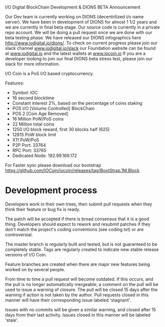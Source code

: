 I/O Digital BlockChain Development & DIONS BETA Announcement 

Our Dev team is currently working on DIONS (decentrilized i/o name server). We have been in development of DIONS for almost 1 1/2 years and we are currently in final beta stage. Our source code is currently in a private repo account. We will be doing a pull request once we are done with our beta testing phase. We have released our DIONS infographics here http://www.iodigital.io/dions/. To check on current progress please join our slack channel www.iodigital.io/slack our Foundation website can be found at www.iodigital.io and the latest wallets at www.iocoin.io If you are a developer looking to join our final DIONS beta stress test, please join our slack for more information.  

I/O Coin is a PoS I/O based cryptocurrency.

Features:
* Symbol: IOC
* 16 second blocktime
* Constant interest 2%, based on the percentage of coins staking
* POS I/O [Volume Controlled] BlockChain
* POS 2 [Coin Age Removed]
* 16 Million PoW/PoS coins
* 22 Million total coins
* 1250 I/O block reward, first 30 blocks half (625)
* 12815 PoW block limit
* X11 PoW/PoS
* P2P Port: 33764
* RPC Port: 33765
* Dedicated Node: 192.99.169.172

For Faster sync please download our bootstrap https://github.com/IOCoin/iocoin/releases/tag/BootStrap.1M.Block

Development process
===========================

Developers work in their own trees, then submit pull requests when
they think their feature or bug fix is ready.

The patch will be accepted if there is broad consensus that it is a
good thing.  Developers should expect to rework and resubmit patches
if they don't match the project's coding conventions (see coding.txt)
or are controversial.

The master branch is regularly built and tested, but is not guaranteed
to be completely stable. Tags are regularly created to indicate new
stable release versions of I/O Coin.

Feature branches are created when there are major new features being
worked on by several people.

From time to time a pull request will become outdated. If this occurs, and
the pull is no longer automatically mergeable; a comment on the pull will
be used to issue a warning of closure. The pull will be closed 15 days
after the warning if action is not taken by the author. Pull requests closed
in this manner will have their corresponding issue labeled 'stagnant'.

Issues with no commits will be given a similar warning, and closed after
15 days from their last activity. Issues closed in this manner will be
labeled 'stale'.
